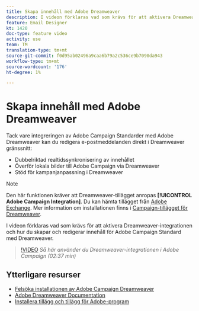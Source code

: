 ```yaml
---
title: Skapa innehåll med Adobe Dreamweaver
description: I videon förklaras vad som krävs för att aktivera Dreamweaver-integrationen och hur du skapar och redigerar innehåll för Adobe Campaign Standard med Dreamweaver.
feature: Email Designer
kt: 1420
doc-type: feature video
activity: use
team: TM
translation-type: tm+mt
source-git-commit: f0d95ab02496a9caa6b79a2c536ce9b7090da943
workflow-type: tm+mt
source-wordcount: '176'
ht-degree: 1%

---
```



# Skapa innehåll med Adobe Dreamweaver

Tack vare integreringen av Adobe Campaign Standarder med Adobe Dreamweaver kan du redigera e-postmeddelanden direkt i Dreamweaver gränssnitt:

* Dubbelriktad realtidssynkronisering av innehållet
* Överför lokala bilder till Adobe Campaign via Dreamweaver
* Stöd för kampanjanpassning i Dreamweaver

>[!NOTE]
>
>Den här funktionen kräver att Dreamweaver-tillägget anropas **[!UICONTROL Adobe Campaign Integration]**. Du kan hämta tillägget från [Adobe Exchange](https://exchange.adobe.com/creativecloud.html#search). Mer information om installationen finns i [Campaign-tillägget för Dreamweaver](https://helpx.adobe.com/dreamweaver/using/working-with-dreamweaver-and-campaign.html).

I videon förklaras vad som krävs för att aktivera Dreamweaver-integrationen och hur du skapar och redigerar innehåll för Adobe Campaign Standard med Dreamweaver.

>[!VIDEO](https://video.tv.adobe.com/v/23121?quality=12)
*Så här använder du Dreamweaver-integrationen i Adobe Campaign (02:37 min)*

## Ytterligare resurser

* [Felsöka installationen av Adobe Campaign Dreamweaver](https://helpx.adobe.com/dreamweaver/kb/dreamweaver-campaign-integration-issue.html)
* [Adobe Dreamweaver Documentation](https://helpx.adobe.com/dreamweaver/using/working-with-dreamweaver-and-campaign.html)
* [Installera tillägg och tillägg för Adobe-program](https://helpx.adobe.com/creative-cloud/kb/installingextensionsandaddons.html)
